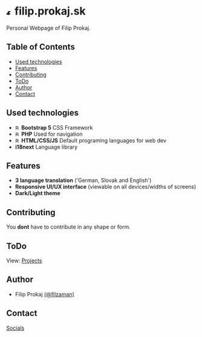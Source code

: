 # <img src="https://filip.prokaj.sk/images/favicon/android-chrome-512x512.png" alt="filip img" width="15"/> filip.prokaj.sk

Personal Webpage of Filip Prokaj.

## Table of Contents

- [Used technologies](#Used-technologies)
- [Features](#Features)
- [Contributing](#Contributing)
- [ToDo](#todo)
- [Author](#Autho)
- [Contact](#Contact)

## Used technologies

- <img src="https://img.icons8.com/?size=100&id=EzPCiQUqWWEa&format=png&color=000000" alt="Bootstrap" width="12"/> **Bootstrap 5** CSS Framework
- <img src="https://img.icons8.com/?size=100&id=anECpXcEIboQ&format=png&color=000000" alt="Bootstrap" width="12"/> **PHP** Used for navigation
- <img src="https://img.icons8.com/?size=100&id=20909&format=png&color=000000" alt="Bootstrap" width="12"/>  **HTML/CSS/JS** Default programing languages for web dev
- **i18next** Language library

## Features

- **3 language translation** ('German, Slovak and English')
- **Responsive UI/UX interface** (viewable on all devices/widths of screens)
- **Dark/Light theme**

## Contributing

You __dont__ have to contribute in any shape or form.

## ToDo

View: [Projects](https://github.com/users/filzaman/projects/2)

## Author
 
- Filip Prokaj [(@filzaman)](https://github.com/filzaman)

## Contact

[Socials](https://filip.prokaj.sk/socials)
